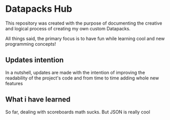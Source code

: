 # Datapacks Hub

This repository was created with the purpose of documenting the creative and logical process of creating my own custom Datapacks.

All things said, the primary focus is to have fun while learning cool and new programming concepts!

## Updates intention

In a nutshell, updates are made with the intention of improving the readability of the project's code and from time to time adding whole new features


## What i have learned

So far, dealing with scoreboards math sucks. But JSON is really cool